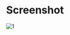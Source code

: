 
# Screenshot

![1](https://user-images.githubusercontent.com/29962323/45980481-1a728780-c020-11e8-81b5-c46c55476e93.JPG)
